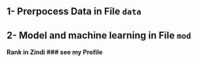 ## 1- Prerpocess Data in File `data`
## 2- Model and machine learning in File `mod`
**Rank in Zindi ### see my Profile**
